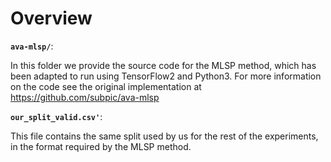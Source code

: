 # Overview

**`ava-mlsp/`**:

In this folder we provide the source code for the MLSP method, which has been adapted to run using TensorFlow2 and Python3. For more information on the code see the original implementation at https://github.com/subpic/ava-mlsp 

**`our_split_valid.csv'`**:

This file contains the same split used by us for the rest of the experiments, in the format required by the MLSP method.
